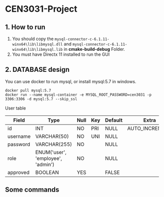 # CEN3031-Project

## 1. How to run
1. You should copy the `mysql-connector-c-6.1.11-winx64\lib\libmysql.dll` and `mysql-connector-c-6.1.11-winx64\lib\libmysql.lib` in **cmake-build-debug** Folder.
2. You must have Directx 11 installed to run the GUI


## 2. DATABASE design

You can use docker to run mysql, or install mysql:5.7 in windows.
```
docker pull mysql:5.7
docker run --name mysql-container -e MYSQL_ROOT_PASSWORD=cen3031 -p 3306:3306 -d mysql:5.7 --skip_ssl
```

User table

| Field    | Type                            | Null | Key  | Default | Extra          |
|----------|---------------------------------|------|------|---------|----------------|
| id       | INT                             | NO   | PRI  | NULL    | AUTO_INCREMENT |
| username | VARCHAR(50)                     | NO   | UNI  | NULL    |                |
| password | VARCHAR(255)                    | NO   |      | NULL    |                |
| role     | ENUM('user', 'employee', 'admin') | NO   |      | NULL    |                |
| approved | BOOLEAN                         | YES  |      | FALSE   |                |



## Some commands





